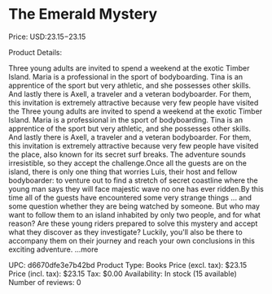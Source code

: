 # The Emerald Mystery

Price: USD:$23.15-$23.15

Product Details:

Three young adults are invited to spend a weekend at the exotic Timber Island. Maria is a professional in the sport of bodyboarding. Tina is an apprentice of the sport but very athletic, and she possesses other skills. And lastly there is Axell, a traveler and a veteran bodyboarder. For them, this invitation is extremely attractive because very few people have visited the Three young adults are invited to spend a weekend at the exotic Timber Island. Maria is a professional in the sport of bodyboarding. Tina is an apprentice of the sport but very athletic, and she possesses other skills. And lastly there is Axell, a traveler and a veteran bodyboarder. For them, this invitation is extremely attractive because very few people have visited the place, also known for its secret surf breaks. The adventure sounds irresistible, so they accept the challenge.Once all the guests are on the island, there is only one thing that worries Luis, their host and fellow bodyboarder: to venture out to find a stretch of secret coastline where the young man says they will face majestic wave no one has ever ridden.By this time all of the guests have encountered some very strange things ... and some question whether they are being watched by someone. But who may want to follow them to an island inhabited by only two people, and for what reason? Are these young riders prepared to solve this mystery and accept what they discover as they investigate? Luckily, you'll also be there to accompany them on their journey and reach your own conclusions in this exciting adventure. ...more

UPC: d6670dfe3e7b42bd
Product Type: Books
Price (excl. tax): $23.15
Price (incl. tax): $23.15
Tax: $0.00
Availability: In stock (15 available)
Number of reviews: 0